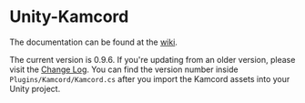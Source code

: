 Unity-Kamcord
=============

The documentation can be found at the <a href="https://github.com/kamcord/Unity-Kamcord/wiki">wiki</a>.

The current version is 0.9.6. If you're updating from an older version, please visit the <a href="https://github.com/kamcord/Unity-Kamcord/wiki/Change-Log">Change Log</a>. You can find the version number inside <code>Plugins/Kamcord/Kamcord.cs</code> after you import the Kamcord assets into your Unity project.

